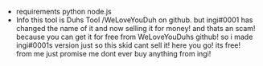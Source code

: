 - requirements
python
node.js
- Info
this tool is Duhs Tool /WeLoveYouDuh on github. but ingi#0001 has changed the name of it and now selling it for money! and thats an scam!
because you can get it for free from WeLoveYouDuhs github! so i made ingi#0001s version just so this skid cant sell it! here you go!
its free! from me
just promise me dont ever buy anything from ingi!